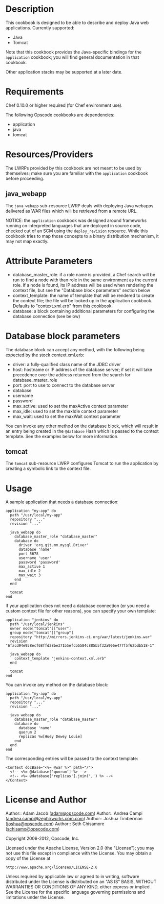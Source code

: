 Description
===========

This cookbook is designed to be able to describe and deploy Java web applications. Currently supported:

* Java
* Tomcat

Note that this cookbook provides the Java-specific bindings for the `application` cookbook; you will find general documentation in that cookbook.

Other application stacks may be supported at a later date.

Requirements
============

Chef 0.10.0 or higher required (for Chef environment use).

The following Opscode cookbooks are dependencies:

* application
* java
* tomcat

Resources/Providers
==========

The LWRPs provided by this cookbook are not meant to be used by themselves; make sure you are familiar with the `application` cookbook before proceeding.

java_webapp
-----------

The `java_webapp` sub-resource LWRP deals with deploying Java webapps delivered as WAR files which will be retrieved from a remote URL.

NOTICE: the `application` cookbook was designed around frameworks running on interpreted languages that are deployed in source code, checked out of an SCM using the `deploy_revision` resource. While this cookbook tries to map those concepts to a binary distribution mechanism, it may not map exactly.

# Attribute Parameters

- database\_master\_role: if a role name is provided, a Chef search will be run to find a node with than role in the same environment as the current role. If a node is found, its IP address will be used when rendering the context file, but see the "Database block parameters" section below
- context\_template: the name of template that will be rendered to create the context file; the file will be looked up in the application cookbook. Defaults to "context.xml.erb" from this cookbook
- database: a block containing additional parameters for configuring the database connection (see below)

# Database block parameters

The database block can accept any method, with the following being expected by the stock context.xml.erb:

- driver: a fully-qualified class name of the JDBC driver
- host: hostname or IP address of the database server; if set it will take precedence over the address returned from the search for database\_master\_role
- port: port to use to connect to the database server
- database
- username
- password
- max_active: used to set the maxActive context parameter
- max_idle: used to set the maxIdle context parameter
- max_wait: used to set the maxWait context parameter

You can invoke any other method on the database block, which will result in an entry being created in the `@database` Hash which is passed to the context template. See the examples below for more information.

tomcat
------

The `tomcat` sub-resource LWRP configures Tomcat to run the application by creating a symbolic link to the context file.

Usage
=====

A sample application that needs a database connection:

    application "my-app" do
      path "/usr/local/my-app"
      repository "..."
      revision "..."

      java_webapp do
        database_master_role "database_master"
        database do
          driver 'org.gjt.mm.mysql.Driver'
          database 'name'
          port 5678
          username 'user'
          password 'password'
          max_active 1
          max_idle 2
          max_wait 3
        end
      end

      tomcat
    end

If your application does not need a database connection (or you need a custom
context file for other reasons), you can specify your own template:

    application "jenkins" do
      path "/usr/local/jenkins"
      owner node["tomcat"]["user"]
      group node["tomcat"]["group"]
      repository "http://mirrors.jenkins-ci.org/war/latest/jenkins.war"
      revision "6facd94e958ecf68ffd28be371b5efcb5584c885b5f32a906e477f5f62bdb518-1"

      java_webapp do
        context_template "jenkins-context.xml.erb"
      end

      tomcat
    end

You can invoke any method on the database block:

    application "my-app" do
      path "/usr/local/my-app"
      repository "..."
      revision "..."

      java_webapp do
        database_master_role "database_master"
        database do
          database 'name'
          quorum 2
          replicas %w[Huey Dewey Louie]
        end
      end
    end

The corresponding entries will be passed to the context template:

    <Context docBase="<%= @war %>" path="/">
      <!-- <%= @database['quorum'] %> -->
      <!-- <%= @database['replicas'].join(',') %> -->
    </Context>

License and Author
==================

Author:: Adam Jacob (<adam@opscode.com>)
Author:: Andrea Campi (<andrea.campi@zephirworks.com.com>)
Author:: Joshua Timberman (<joshua@opscode.com>)
Author:: Seth Chisamore (<schisamo@opscode.com>)

Copyright 2009-2012, Opscode, Inc.

Licensed under the Apache License, Version 2.0 (the "License");
you may not use this file except in compliance with the License.
You may obtain a copy of the License at

    http://www.apache.org/licenses/LICENSE-2.0

Unless required by applicable law or agreed to in writing, software
distributed under the License is distributed on an "AS IS" BASIS,
WITHOUT WARRANTIES OR CONDITIONS OF ANY KIND, either express or implied.
See the License for the specific language governing permissions and
limitations under the License.
